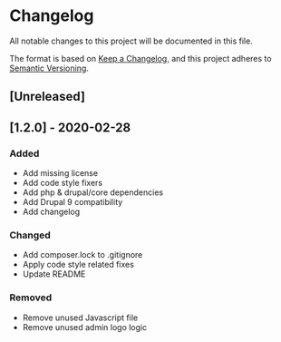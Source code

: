 # Changelog
All notable changes to this project will be documented in this file.

The format is based on [Keep a Changelog](https://keepachangelog.com/en/1.0.0/),
and this project adheres to [Semantic Versioning](https://semver.org/spec/v2.0.0.html).

## [Unreleased]

## [1.2.0] - 2020-02-28
### Added
- Add missing license
- Add code style fixers
- Add php & drupal/core dependencies
- Add Drupal 9 compatibility
- Add changelog

### Changed
- Add composer.lock to .gitignore
- Apply code style related fixes
- Update README

### Removed
- Remove unused Javascript file
- Remove unused admin logo logic
